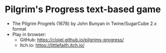 # Pilgrim's Progress text-based game
- The Pilgrim Progreſs (1678) by John Bunyan in Twine/SugarCube 2.x format
- Play in browser:
  - GitHub: https://clojel.github.io/pilgrims-progress/
  - Itch.io: https://littlefaith.itch.io/

